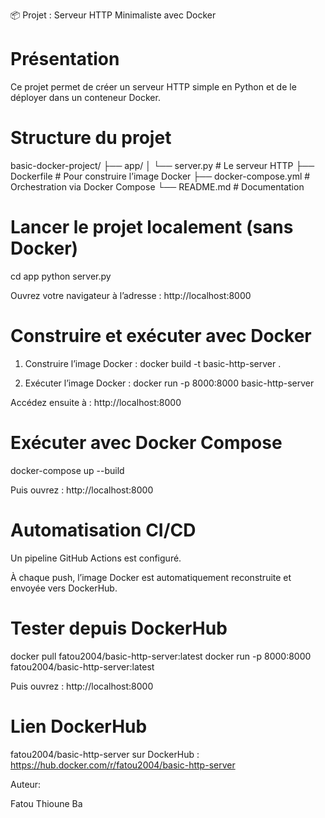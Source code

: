 📦 Projet : Serveur HTTP Minimaliste avec Docker

# Présentation

Ce projet permet de créer un serveur HTTP simple en Python et de le déployer dans un conteneur Docker.

# Structure du projet

basic-docker-project/
├── app/
│   └── server.py                                                      # Le serveur HTTP
├── Dockerfile                                                         # Pour construire l’image Docker
├── docker-compose.yml                                                 # Orchestration via Docker Compose
└── README.md                                                          # Documentation

# Lancer le projet localement (sans Docker)

cd app
python server.py

Ouvrez votre navigateur à l’adresse :
http://localhost:8000

# Construire et exécuter avec Docker

1. Construire l’image Docker :
docker build -t basic-http-server .

2. Exécuter l’image Docker :
docker run -p 8000:8000 basic-http-server

Accédez ensuite à :
http://localhost:8000

# Exécuter avec Docker Compose

docker-compose up --build

Puis ouvrez :
http://localhost:8000

# Automatisation CI/CD

Un pipeline GitHub Actions est configuré.

À chaque push, l’image Docker est automatiquement reconstruite et envoyée vers DockerHub.

# Tester depuis DockerHub

docker pull fatou2004/basic-http-server:latest
docker run -p 8000:8000 fatou2004/basic-http-server:latest

Puis ouvrez :
http://localhost:8000

# Lien DockerHub

fatou2004/basic-http-server sur DockerHub : https://hub.docker.com/r/fatou2004/basic-http-server

 Auteur:

Fatou Thioune Ba


